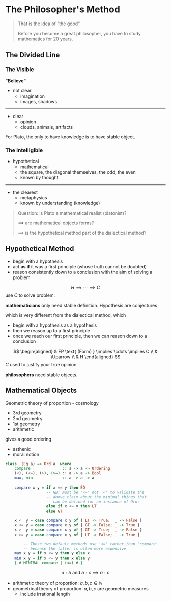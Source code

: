# The Philosopher's Method

> That is the idea of "the good"
>
> Before you become a great philosopher, you have to study mathematics for 20 years.

## The Divided Line

### The Visible

**"Believe"**

* not clear
  + imagination
  + images, shadows
------
* clear
  + opinion
  + clouds, animals, artifacts

For Plato, the only to have knowledge is to have stable object.

### The Intelligible

* hypothetical
  + mathematical
  + the square, the diagonal themselves, the odd, the even
  + known by thought
---
* the clearest
  + metaphysics
  + known by understanding (knowledge)

> Question: is Plato a mathematical realist (platonist)?
>  
> $\implies$ are mathematical objects forms?
>  
> $\implies$ is the hypothetical method part of the dialectical method?

## Hypothetical Method

* begin with a hypothesis
* act **as if** it was a first principle (whose truth cannot be doubted)
* reason consistently down to a conclusion with the aim of solving a problem

$$
H \implies \cdots \implies C
$$
use $C$ to solve problem.

**mathematicians** only need stable definition.
Hypothesis are conjectures

which is very different from the dialectical method, which

* begin with a hypothesis as a hypothesis
* then we reason up to a first principle
* once we reach our first principle, then we can reason down to a conclusion

$$
\begin{aligned}
& FP \text{ (Form) } \implies \cdots \implies C \\
& \Uparrow \\
& H
\end{aligned}
$$
$C$ used to justify your true opinion

**philosophers** need stable objects.

## Mathematical Objects

Geometric theory of proportion - cosmology
* 3rd geometry 
* 2nd geometry 
* 1st geometry 
* arithmetic

gives a good ordering
* asthenic
* moral notion

```haskell
class  (Eq a) => Ord a  where
    compare              :: a -> a -> Ordering
    (<), (<=), (>), (>=) :: a -> a -> Bool
    max, min             :: a -> a -> a
    
    compare x y = if x == y then EQ
                  -- NB: must be '<=' not '<' to validate the
                  -- above claim about the minimal things that
                  -- can be defined for an instance of Ord:
                  else if x <= y then LT
                  else GT

    x <  y = case compare x y of { LT -> True;  _ -> False }
    x <= y = case compare x y of { GT -> False; _ -> True }
    x >  y = case compare x y of { GT -> True;  _ -> False }
    x >= y = case compare x y of { LT -> False; _ -> True }

        -- These two default methods use '<=' rather than 'compare'
        -- because the latter is often more expensive
    max x y = if x <= y then y else x
    min x y = if x <= y then x else y
    {-# MINIMAL compare | (<=) #-}
```

$$
a:b \text{ and } b:c \implies a:c
$$

* arithmetic theory of proportion: $a, b, c \in \mathbb{N}$
* geometrical theory of proportion: $a, b, c$ are geometric measures
  + include irrational length
